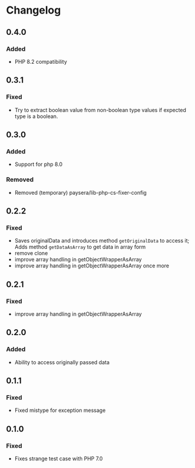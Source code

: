 # Changelog

## 0.4.0

### Added

- PHP 8.2 compatibility

## 0.3.1

### Fixed

- Try to extract boolean value from non-boolean type values if expected type is a boolean.

## 0.3.0

### Added

- Support for php 8.0

### Removed

- Removed (temporary) paysera/lib-php-cs-fixer-config

## 0.2.2

### Fixed
- Saves originalData and introduces method `getOriginalData` to access it; Adds method `getDataAsArray` to get data in array form
- remove clone
- improve array handling in getObjectWrapperAsArray
- improve array handling in getObjectWrapperAsArray once more

## 0.2.1

### Fixed
- improve array handling in getObjectWrapperAsArray

## 0.2.0

### Added
- Ability to access originally passed data

## 0.1.1

### Fixed
- Fixed mistype for exception message

## 0.1.0

### Fixed
- Fixes strange test case with PHP 7.0
